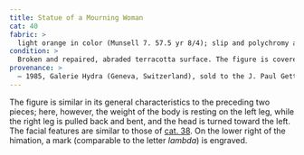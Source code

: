 ```yaml
---
title: Statue of a Mourning Woman
cat: 40
fabric: >
  light orange in color (Munsell 7. 57.5 yr 8/4); slip and polychromy are like those of the other members of this group. Polychromy: vertical organic pink bands along the right and left sides of the chiton; iron-based red pigment in the hair, feet, and traces in the mouth; white pigment ground layer. There are two circular holes, one on the lower edge of the chiton and another on the figure’s right side.
condition: >
  Broken and repaired, abraded terracotta surface. The figure is covered in thick burial accretion and modern overpaint, which extends over the white ground layer.
provenance: >
  – 1985, Galerie Hydra (Geneva, Switzerland), sold to the J. Paul Getty Museum, 1985.
---
```

The figure is similar in its general characteristics to the preceding
two pieces; here, however, the weight of the body is resting on the left
leg, while the right leg is pulled back and bent, and the head is turned
toward the left. The facial features are similar to those of [cat. 38](38). On
the lower right of the himation, a mark (comparable to the letter
*lambda*) is engraved.
